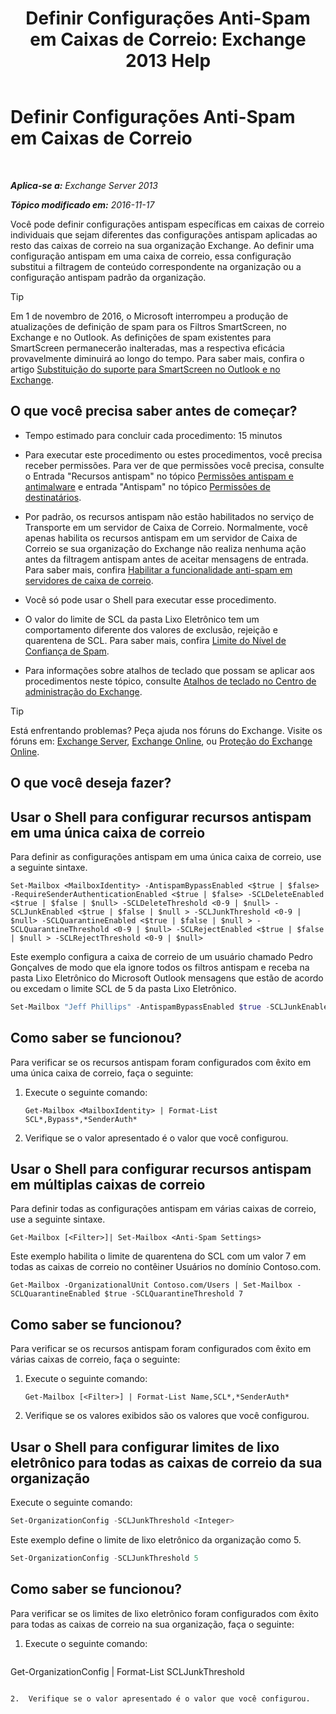 ﻿---
title: 'Definir Configurações Anti-Spam em Caixas de Correio: Exchange 2013 Help'
TOCTitle: Definir Configurações Anti-Spam em Caixas de Correio
ms:assetid: 868d7fd8-e817-46ba-9b67-edf2f50b9494
ms:mtpsurl: https://technet.microsoft.com/pt-br/library/Bb123559(v=EXCHG.150)
ms:contentKeyID: 50486074
ms.date: 05/22/2018
mtps_version: v=EXCHG.150
ms.translationtype: MT
---

# Definir Configurações Anti-Spam em Caixas de Correio

 

_**Aplica-se a:** Exchange Server 2013_

_**Tópico modificado em:** 2016-11-17_

Você pode definir configurações antispam específicas em caixas de correio individuais que sejam diferentes das configurações antispam aplicadas ao resto das caixas de correio na sua organização Exchange. Ao definir uma configuração antispam em uma caixa de correio, essa configuração substitui a filtragem de conteúdo correspondente na organização ou a configuração antispam padrão da organização.


> [!TIP]
> Em 1 de novembro de 2016, o Microsoft interrompeu a produção de atualizações de definição de spam para os Filtros SmartScreen, no Exchange e no Outlook. As definições de spam existentes para SmartScreen permanecerão inalteradas, mas a respectiva eficácia provavelmente diminuirá ao longo do tempo. Para saber mais, confira o artigo <A href="https://go.microsoft.com/fwlink/p/?linkid=835894">Substituição do suporte para SmartScreen no Outlook e no Exchange</A>.



## O que você precisa saber antes de começar?

  - Tempo estimado para concluir cada procedimento: 15 minutos

  - Para executar este procedimento ou estes procedimentos, você precisa receber permissões. Para ver de que permissões você precisa, consulte o Entrada "Recursos antispam" no tópico [Permissões antispam e antimalware](anti-spam-and-anti-malware-permissions-exchange-2013-help.md) e entrada "Antispam" no tópico [Permissões de destinatários](recipients-permissions-exchange-2013-help.md).

  - Por padrão, os recursos antispam não estão habilitados no serviço de Transporte em um servidor de Caixa de Correio. Normalmente, você apenas habilita os recursos antispam em um servidor de Caixa de Correio se sua organização do Exchange não realiza nenhuma ação antes da filtragem antispam antes de aceitar mensagens de entrada. Para saber mais, confira [Habilitar a funcionalidade anti-spam em servidores de caixa de correio](enable-anti-spam-functionality-on-mailbox-servers-exchange-2013-help.md).

  - Você só pode usar o Shell para executar esse procedimento.

  - O valor do limite de SCL da pasta Lixo Eletrônico tem um comportamento diferente dos valores de exclusão, rejeição e quarentena de SCL. Para saber mais, confira [Limite do Nível de Confiança de Spam](spam-confidence-level-threshold-exchange-2013-help.md).

  - Para informações sobre atalhos de teclado que possam se aplicar aos procedimentos neste tópico, consulte [Atalhos de teclado no Centro de administração do Exchange](keyboard-shortcuts-in-the-exchange-admin-center-exchange-online-protection-help.md).


> [!TIP]
> Está enfrentando problemas? Peça ajuda nos fóruns do Exchange. Visite os fóruns em: <A href="https://go.microsoft.com/fwlink/p/?linkid=60612">Exchange Server</A>, <A href="https://go.microsoft.com/fwlink/p/?linkid=267542">Exchange Online</A>, ou <A href="https://go.microsoft.com/fwlink/p/?linkid=285351">Proteção do Exchange Online</A>.



## O que você deseja fazer?

## Usar o Shell para configurar recursos antispam em uma única caixa de correio

Para definir as configurações antispam em uma única caixa de correio, use a seguinte sintaxe.

    Set-Mailbox <MailboxIdentity> -AntispamBypassEnabled <$true | $false> -RequireSenderAuthenticationEnabled <$true | $false> -SCLDeleteEnabled <$true | $false | $null> -SCLDeleteThreshold <0-9 | $null> -SCLJunkEnabled <$true | $false | $null > -SCLJunkThreshold <0-9 | $null> -SCLQuarantineEnabled <$true | $false | $null > -SCLQuarantineThreshold <0-9 | $null> -SCLRejectEnabled <$true | $false | $null > -SCLRejectThreshold <0-9 | $null>

Este exemplo configura a caixa de correio de um usuário chamado Pedro Gonçalves de modo que ela ignore todos os filtros antispam e receba na pasta Lixo Eletrônico do Microsoft Outlook mensagens que estão de acordo ou excedam o limite SCL de 5 da pasta Lixo Eletrônico.

```powershell
Set-Mailbox "Jeff Phillips" -AntispamBypassEnabled $true -SCLJunkEnabled $true -SCLJunkThreshold 4
```

## Como saber se funcionou?

Para verificar se os recursos antispam foram configurados com êxito em uma única caixa de correio, faça o seguinte:

1.  Execute o seguinte comando:
    
        Get-Mailbox <MailboxIdentity> | Format-List SCL*,Bypass*,*SenderAuth*

2.  Verifique se o valor apresentado é o valor que você configurou.

## Usar o Shell para configurar recursos antispam em múltiplas caixas de correio

Para definir todas as configurações antispam em várias caixas de correio, use a seguinte sintaxe.

    Get-Mailbox [<Filter>]| Set-Mailbox <Anti-Spam Settings>

Este exemplo habilita o limite de quarentena do SCL com um valor 7 em todas as caixas de correio no contêiner Usuários no domínio Contoso.com.

    Get-Mailbox -OrganizationalUnit Contoso.com/Users | Set-Mailbox -SCLQuarantineEnabled $true -SCLQuarantineThreshold 7

## Como saber se funcionou?

Para verificar se os recursos antispam foram configurados com êxito em várias caixas de correio, faça o seguinte:

1.  Execute o seguinte comando:
    
        Get-Mailbox [<Filter>] | Format-List Name,SCL*,*SenderAuth*

2.  Verifique se os valores exibidos são os valores que você configurou.

## Usar o Shell para configurar limites de lixo eletrônico para todas as caixas de correio da sua organização

Execute o seguinte comando:

```powershell
Set-OrganizationConfig -SCLJunkThreshold <Integer>
```

Este exemplo define o limite de lixo eletrônico da organização como 5.

```powershell
Set-OrganizationConfig -SCLJunkThreshold 5
```

## Como saber se funcionou?

Para verificar se os limites de lixo eletrônico foram configurados com êxito para todas as caixas de correio na sua organização, faça o seguinte:

1.  Execute o seguinte comando:
    
    ```powershell
Get-OrganizationConfig | Format-List SCLJunkThreshold
```

2.  Verifique se o valor apresentado é o valor que você configurou.

